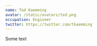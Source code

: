 ```yaml
---
name: Ted Kaemming
avatar: /static/avatars/ted.png
occupation: Engineer
twitter: https://twitter.com/tkaemming
---
```


Some text